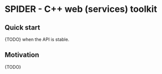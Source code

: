 # SPIDER - C++ web (services) toolkit

## Quick start

{TODO} when the API is stable.

## Motivation

{TODO}


